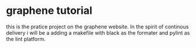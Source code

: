 # graphene tutorial
 
this is the pratice project on the graphene website. In the spirit of continous delivery i will be a adding a makefile with black as the formater and pylint as the lint platform.